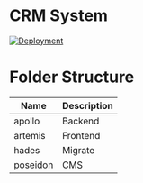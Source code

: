 # CRM System

[![Deployment](https://github.com/pt-hieu/lettutor-crm/actions/workflows/deploy.yaml/badge.svg)](https://github.com/pt-hieu/lettutor-crm/actions/workflows/deploy.yaml)

# Folder Structure

| Name     | Description |
| -------- | ----------- |
| apollo   | Backend     |
| artemis  | Frontend    |
| hades    | Migrate     |
| poseidon | CMS         |
